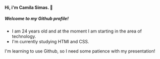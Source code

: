 ####  Hi, i'm Camila Simas.    👋
##### Welcome to my Github profile!

- I am 24 years old and at the moment I am starting in the area of ​​technology.
- I'm currently studying HTMl and CSS.

I'm learning to use Github, so I need some patience with my presentation!

